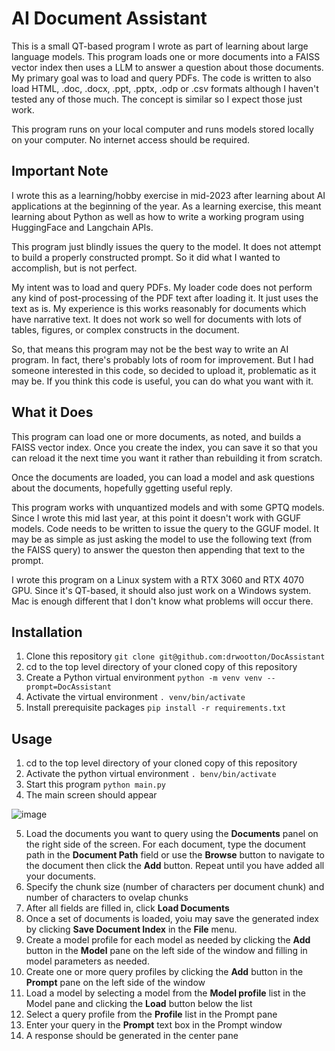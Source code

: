 # AI Document Assistant
This is a small QT-based program I wrote as part of learning about large language models. This program loads one or more documents into a FAISS vector index then uses a LLM to answer a question about those documents. 
My primary goal was to load and query PDFs. The code is written to also load HTML, .doc, .docx, .ppt, .pptx, .odp or .csv formats although I haven't tested any of those much. The concept is similar so I expect those just work. 

This program runs on your local computer and runs models stored locally on your computer. No internet access should be required.
## Important Note
I wrote this as a learning/hobby exercise in mid-2023 after learning about AI applications at the beginning of the year. As a learning exercise, this meant learning about Python as well as how to write a working program using
HuggingFace and Langchain APIs.

This program just blindly issues the query to the model. It does not attempt to build a properly constructed prompt. So it did what I wanted to accomplish, but is not perfect.

My intent was to load and query PDFs. My loader code does not perform any kind of post-processing of the PDF text after loading it. It just uses the text as is. My experience is this works reasonably for documents which have 
narrative text. It does not work so well for documents with lots of tables, figures, or complex constructs in the document.

So, that means this program may not be the best way to write an AI program. In fact, there's probably lots of room for improvement. But I had someone interested in this code, so decided to upload it, problematic as it may be.
If you think this code is useful, you can do what you want with it.
## What it Does
This program can load one or more documents, as noted, and builds a FAISS vector index. Once you create the index, you can save it so that you can reload it the next time you want it rather than rebuilding it from scratch.

Once the documents are loaded, you can load a model and ask questions about the documents, hopefully ggetting useful reply.

This program works with unquantized models and with some GPTQ models. Since I wrote this mid last year, at this point it doesn't work with GGUF models. Code needs to be written to issue the query to the GGUF model.
It may be as simple as just asking the model to use the following text (from the FAISS query) to answer the queston then appending that text to the prompt.

I wrote this program on a Linux system with a RTX 3060 and RTX 4070 GPU. Since it's QT-based, it should also just work on a Windows system. Mac is enough different that I don't know what problems will occur there.

## Installation
1. Clone this repository ```git clone git@github.com:drwootton/DocAssistant```
2. cd to the top level directory of your cloned copy of this repository
3. Create a Python virtual environment ```python -m venv venv --prompt=DocAssistant```
4. Activate the virtual environment ```. venv/bin/activate```
5. Install prerequisite packages ```pip install -r requirements.txt```

## Usage
1. cd to the top level directory of your cloned copy of this repository
2. Activate the python virtual environment ```. benv/bin/activate```
3. Start this program ```python main.py```
4. The main screen should appear

![image](https://github.com/drwootton/DocAssistant/assets/24721517/8a3ee100-a0b7-4ab4-a315-83efa457004a)

5. Load the documents you want to query using the **Documents** panel on the right side of the screen. For each document, type the document path in the **Document Path** field or use the **Browse** button to navigate to the document then click the **Add** button. Repeat until you have added all your documents.
6. Specify the chunk size (number of characters per document chunk) and number of characters to ovelap chunks
7. After all fields are filled in, click **Load Documents**
8. Once a set of documents is loaded, yoiu may save the generated index by clicking **Save Document Index** in the **File** menu.
9. Create a model profile for each model as needed by clicking the **Add** button in the **Model** pane on the left side of the window and filling in model parameters as needed.
10. Create one or more query profiles by clicking the **Add** button in the **Prompt** pane on the left side of the window
11. Load a model by selecting a model from the **Model profile** list in the Model pane and clicking the **Load** button below the list
12. Select a query profile from the **Profile** list in the Prompt pane
13. Enter your query in the **Prompt** text box in the Prompt window
14. A response should be generated in the center pane
